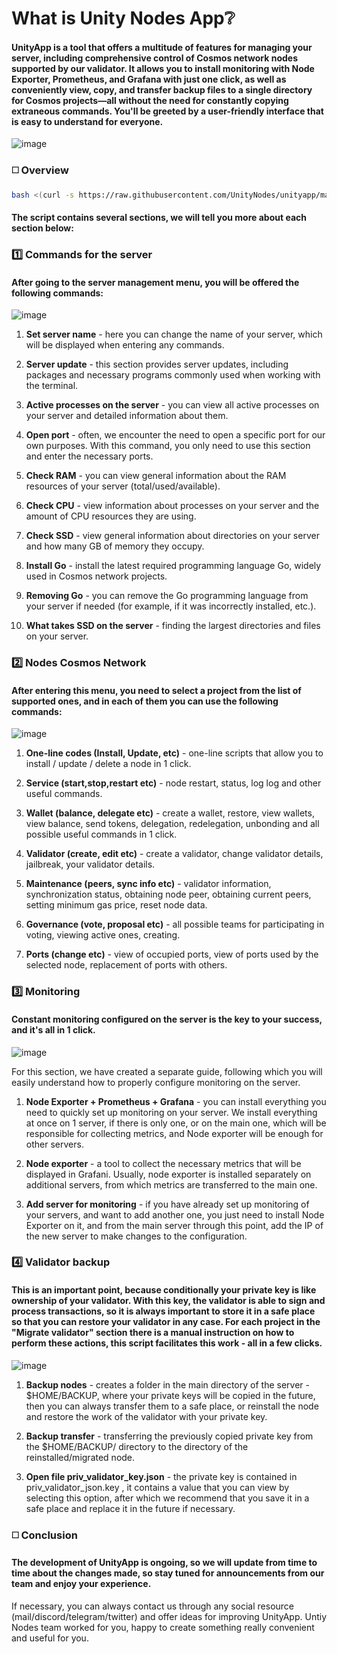 # What is Unity Nodes App❔

#### UnityApp is a tool that offers a multitude of features for managing your server, including comprehensive control of Cosmos network nodes supported by our validator. It allows you to install monitoring with Node Exporter, Prometheus, and Grafana with just one click, as well as conveniently view, copy, and transfer backup files to a single directory for Cosmos projects—all without the need for constantly copying extraneous commands. You'll be greeted by a user-friendly interface that is easy to understand for everyone.

![image](https://github.com/UnityNodes/unityapp/assets/159138743/fc536d28-142f-4a6c-b5c6-5dfab6e5cafe)

 
### ◻️ Overview

```bash
bash <(curl -s https://raw.githubusercontent.com/UnityNodes/unityapp/main/unityapp.sh)
``` 

#### The script contains several sections, we will tell you more about each section below:

### 1️⃣ Commands for the server

#### After going to the server management menu, you will be offered the following commands:

![image](https://github.com/UnityNodes/unityapp/assets/159138743/9a04ad59-bbda-4f0a-9866-c5033a2b86cd)


1. **Set server name** - here you can change the name of your server, which will be displayed when entering any commands.

2. **Server update** - this section provides server updates, including packages and necessary programs commonly used when working with the terminal.

3. **Active processes on the server** - you can view all active processes on your server and detailed information about them.

4. **Open port** - often, we encounter the need to open a specific port for our own purposes. With this command, you only need to use this section and enter the necessary ports.

5. **Check RAM** - you can view general information about the RAM resources of your server (total/used/available).

6. **Check CPU** - view information about processes on your server and the amount of CPU resources they are using.

7. **Check SSD** - view general information about directories on your server and how many GB of memory they occupy.

8. **Install Go** - install the latest required programming language Go, widely used in Cosmos network projects.

9. **Removing Go** - you can remove the Go programming language from your server if needed (for example, if it was incorrectly installed, etc.).

10. **What takes SSD on the server** - finding the largest directories and files on your server.



### 2️⃣ Nodes Cosmos Network

#### After entering this menu, you need to select a project from the list of supported ones, and in each of them you can use the following commands:

![image](https://github.com/UnityNodes/unityapp/assets/159138743/029fcaef-e0bc-459f-88db-c1991d0d38fb)

1. **One-line codes (Install, Update, etc)** - one-line scripts that allow you to install / update / delete a node in 1 click.
   
2. **Service (start,stop,restart etc)** - node restart, status, log log and other useful commands.
   
3. **Wallet (balance, delegate etc)** - create a wallet, restore, view wallets, view balance, send tokens, delegation, redelegation, unbonding and all possible useful commands in 1 click.
   
4. **Validator (create, edit etc)** - create a validator, change validator details, jailbreak, your validator details.
   
5. **Maintenance (peers, sync info etc)** - validator information, synchronization status, obtaining node peer, obtaining current peers, setting minimum gas price, reset node data.
    
6. **Governance (vote, proposal etc)** - all possible teams for participating in voting, viewing active ones, creating.
    
7. **Ports (change etc)** - view of occupied ports, view of ports used by the selected node, replacement of ports with others.

### 3️⃣ Monitoring

#### Constant monitoring configured on the server is the key to your success, and it's all in 1 click.

![image](https://github.com/UnityNodes/unityapp/assets/159138743/6d2a1e35-5afe-4f78-88eb-da076ced4ca3)

For this section, we have created a separate guide, following which you will easily understand how to properly configure monitoring on the server.

1. **Node Exporter + Prometheus + Grafana** - you can install everything you need to quickly set up monitoring on your server.
We install everything at once on 1 server, if there is only one, or on the main one, which will be responsible for collecting metrics, and Node exporter will be enough for other servers.

2. **Node exporter** - a tool to collect the necessary metrics that will be displayed in Grafani. Usually, node exporter is installed separately on additional servers, from which metrics are transferred to the main one.

3. **Add server for monitoring** - if you have already set up monitoring of your servers, and want to add another one, you just need to install Node Exporter on it, and from the main server through this point, add the IP of the new server to make changes to the configuration.

### 4️⃣ Validator backup

#### This is an important point, because conditionally your private key is like ownership of your validator. With this key, the validator is able to sign and process transactions, so it is always important to store it in a safe place so that you can restore your validator in any case. For each project in the "Migrate validator" section there is a manual instruction on how to perform these actions, this script facilitates this work - all in a few clicks.

![image](https://github.com/UnityNodes/unityapp/assets/159138743/a67f6220-fd46-48ea-a7c2-3b8e368c629c)

1. **Backup nodes** - creates a folder in the main directory of the server - $HOME/BACKUP, where your private keys will be copied in the future, then you can always transfer them to a safe place, or reinstall the node and restore the work of the validator with your private key.

2. **Backup transfer** - transferring the previously copied private key from the $HOME/BACKUP/ directory to the directory of the reinstalled/migrated node.

3. **Open file priv_validator_key.json** - the private key is contained in priv_validator_json.key , it contains a value that you can view by selecting this option, after which we recommend that you save it in a safe place and replace it in the future if necessary.

### ◻️ Conclusion

#### The development of UnityApp is ongoing, so we will update from time to time about the changes made, so stay tuned for announcements from our team and enjoy your experience.
If necessary, you can always contact us through any social resource (mail/discord/telegram/twitter) and offer ideas for improving UnityApp.
Untiy Nodes team worked for you, happy to create something really convenient and useful for you.
